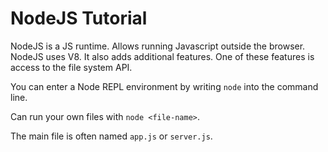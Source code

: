 <h1>NodeJS Tutorial</h1>

NodeJS is a JS runtime.  Allows running Javascript outside the browser. NodeJS uses V8. It also adds
additional features. One of these features is access to the file system API.

You can enter a Node REPL environment by writing `node` into the command line.

Can run your own files with `node <file-name>`.

The main file is often named `app.js` or `server.js`.